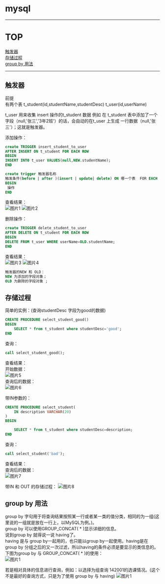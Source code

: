 # mysql
---------
# TOP
[触发器](#触发器)<br>
[存储过程](#存储过程)<br>
[group by 用法](group-by-用法)<br>

---------





## 触发器

前提 <br>
有两个表 t_student(id,studentName,studentDesc) t_user(id,userName)

t_user 用来收集 insert 操作的t_student 数据
例如 在 t_student 表中添加了一个字段（null,'张三','3年2班'）的话，会自动的在t_user 上生成 一行数据（null,'张三'）；这就是触发器。 <br>

添加操作：
``` sql
create TRIGGER insert_student_to_user 
AFTER INSERT ON t_student FOR EACH ROW
BEGIN
INSERT INTO t_user VALUES(null,NEW.studentName);
END
```
``` sql
create trigger 触发器名称
触发条件(before | after )(insert | update| delete) ON 哪一个表  FOR EACH ROW (FOR EACH ROW为固定格式)
BEGIN 
 操作
END
```

查看结果：<br>
![图片1](https://github.com/Zhangchao999/mysql/raw/master/picture/trigger/1.png)
![图片2](https://github.com/Zhangchao999/mysql/raw/master/picture/trigger/2.png)
<br>

删除操作：
```sql
create TRIGGER delete_student_to_user 
AFTER DELETE ON t_student FOR EACH ROW
BEGIN
DELETE FROM t_user WHERE userName=OLD.studentName;
END
```

查看结果：<br>
![图片3](https://github.com/Zhangchao999/mysql/raw/master/picture/trigger/3.png)
![图片4](https://github.com/Zhangchao999/mysql/raw/master/picture/trigger/4.png)
<br>
```sql
触发器的NEW 和 OLD：
NEW 为添加的字段对象；
OLD 为删除的字段对象 ;
```


## 存储过程

简单的实例：(查询studentDesc 字段为good的数据)
```sql
CREATE PROCEDURE select_student_good()
BEGIN
	SELECT * from t_student where studentDesc='good';
END
```
查询：
```sql
call select_student_good();
```

查看结果：<br>
开始数据：<br>
![图片5](https://github.com/Zhangchao999/mysql/raw/master/picture/procedure/5.png)<br>
查询后的数据：<br>
![图片6](https://github.com/Zhangchao999/mysql/raw/master/picture/procedure/6.png)
<br>

带IN参数的：
```sql
CREATE PROCEDURE select_student(
	IN description VARCHAR(20)
)
BEGIN

	SELECT * from t_student where studentDesc=description;
END
```
查询：
```sql
call select_student('bad');
```
查看结果：<br>
查询后的数据：<br>
![图片7](https://github.com/Zhangchao999/mysql/raw/master/picture/procedure/7.png)
<br>

带IN 和 OUT 的存储过程：
![图片8](https://github.com/Zhangchao999/mysql/raw/master/picture/procedure/8.png)
<br>

## group by 用法

group by 字句用于将查询结果按照某一行或者某一类的值分类，相同的为一组(这里说的一组就是放在一行上，以MySQL为例。)。<br>
group by 可以使用GROUP_CONCAT( * )显示详细的信息。<br>
说到group by 就得说一说 having了。<br>
having 是与 group by一起用的，也只能以group by一起使用。having是在 group by 分组之后的又一次过滤，所以having的条件必须是要显示的类信息的。<br>
下图为group by 与 GROUP_CONCAT( * )的使用：<br>
![图片1](https://github.com/Zhangchao999/mysql/raw/master/picture/other/1.png)

若是相对具体的信息进行查询，例如：以选择为组查询 142001的选课情况。(这个不是最好的查询方式，只是为了使用 group by 与 having)
![图片1](https://github.com/Zhangchao999/mysql/raw/master/picture/other/2.png)
 


